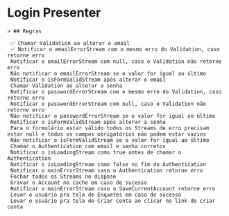 # Login Presenter

    > ## Regras

     ✅ Chamar Validation ao alterar o email
     ✅ Notificar o emailErrorStream com o mesmo erro do Validation, caso retorne erro
     Notificar o emailErrorStream com null, caso o Validation não retorne erro
     Não notificar o emailErrorStream se o valor for igual ao último
     Notificar o isFormValidStream após alterar o email
     Chamar Validation ao alterar a senha
     Notificar o passwordErrorStream com o mesmo erro do Validation, caso retorne erro
     Notificar o passwordErrorStream com null, caso o Validation não retorne erro
     Não notificar o passwordErrorStream se o valor for igual ao último
     Notificar o isFormValidStream após alterar a senha
     Para o formulário estar válido todos os Streams de erro precisam estar null e todos os campos obrigatórios não podem estar vazios
     Não notificar o isFormValidStream se o valor for igual ao último
     Chamar o Authentication com email e senha corretos
     Notificar o isLoadingStream como true antes de chamar o Authentication
     Notificar o isLoadingStream como false no fim do Authentication
     Notificar o mainErrorStream caso o Authentication retorne erro
     Fechar todos os Streams no dispose
     Gravar o Account no cache em caso de sucesso
     Notificar o mainErrorStream caso o SaveCurrentAccount retorne erro
     Levar o usuário pra tela de Enquetes em caso de sucesso
     Levar o usuário pra tela de Criar Conta ao clicar no link de criar conta
